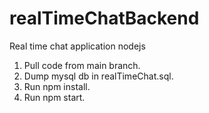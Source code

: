 # realTimeChatBackend

Real time chat application nodejs

1. Pull code from main branch.
2. Dump mysql db in realTimeChat.sql.
3. Run npm install.
4. Run npm start.
